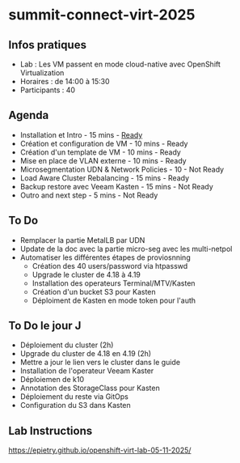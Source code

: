 # summit-connect-virt-2025

## Infos pratiques
- Lab : Les VM passent en mode cloud-native avec OpenShift Virtualization
- Horaires : de 14:00 à 15:30
- Participants : 40

## Agenda
- Installation et Intro - 15 mins - [Ready](https://docs.google.com/presentation/d/1nAb9fhzUfAiUU9NHX12mtKRguusiNnWjciTb6pQVEiQ/edit?usp=sharing)
- Création et configuration de VM - 10 mins - Ready
- Création d'un template de VM - 10 mins - Ready
- Mise en place de VLAN externe - 10 mins - Ready
- Microsegmentation UDN & Network Policies - 10 - Not Ready
- Load Aware Cluster Rebalancing - 15 mins - Ready
- Backup restore avec Veeam Kasten - 15 mins - Not Ready
- Outro and next step - 5 mins - Not Ready

## To Do
- Remplacer la partie MetalLB par UDN
- Update de la doc avec la partie micro-seg avec les multi-netpol
- Automatiser les différentes étapes de proviosnning
  * Création des 40 users/password via htpasswd
  * Upgrade le cluster de 4.18 à 4.19
  * Installation des operateurs Terminal/MTV/Kasten
  * Création d'un bucket S3 pour Kasten
  * Déploiment de Kasten en mode token pour l'auth
 
## To Do le jour J
- Déploiement du cluster (2h)
- Upgrade du cluster de 4.18 en 4.19 (2h)
- Mettre a jour le lien vers le cluster dans le guide
- Installation de l'operateur Veeam Kaster
- Déploiemen de k10
- Annotation des StorageClass pour Kasten
- Déploiement du reste via GitOps
- Configuration du S3 dans Kasten 

## Lab Instructions
https://epietry.github.io/openshift-virt-lab-05-11-2025/
